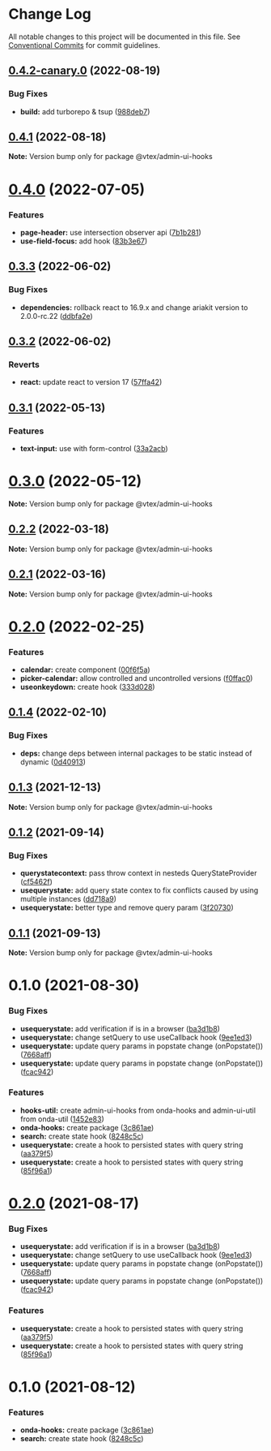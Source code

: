# Change Log

All notable changes to this project will be documented in this file.
See [Conventional Commits](https://conventionalcommits.org) for commit guidelines.

## [0.4.2-canary.0](https://github.com/vtex/admin-ui/compare/@vtex/admin-ui-hooks@0.4.1...@vtex/admin-ui-hooks@0.4.2-canary.0) (2022-08-19)

### Bug Fixes

- **build:** add turborepo & tsup ([988deb7](https://github.com/vtex/admin-ui/commit/988deb70a71cc8ed5446194f70e039b18eb76ed4))

## [0.4.1](https://github.com/vtex/admin-ui/compare/@vtex/admin-ui-hooks@0.4.0...@vtex/admin-ui-hooks@0.4.1) (2022-08-18)

**Note:** Version bump only for package @vtex/admin-ui-hooks

# [0.4.0](https://github.com/vtex/admin-ui/compare/@vtex/admin-ui-hooks@0.3.3...@vtex/admin-ui-hooks@0.4.0) (2022-07-05)

### Features

- **page-header:** use intersection observer api ([7b1b281](https://github.com/vtex/admin-ui/commit/7b1b28135795cfac422967fe01022e47e60ec256))
- **use-field-focus:** add hook ([83b3e67](https://github.com/vtex/admin-ui/commit/83b3e677eb434dc0c6554c7f22ddd6df01521326))

## [0.3.3](https://github.com/vtex/admin-ui/compare/@vtex/admin-ui-hooks@0.3.2...@vtex/admin-ui-hooks@0.3.3) (2022-06-02)

### Bug Fixes

- **dependencies:** rollback react to 16.9.x and change ariakit version to 2.0.0-rc.22 ([ddbfa2e](https://github.com/vtex/admin-ui/commit/ddbfa2e4455401bafd4404c3dcf6101e66403c7c))

## [0.3.2](https://github.com/vtex/admin-ui/compare/@vtex/admin-ui-hooks@0.3.1...@vtex/admin-ui-hooks@0.3.2) (2022-06-02)

### Reverts

- **react:** update react to version 17 ([57ffa42](https://github.com/vtex/admin-ui/commit/57ffa42dc1254bf0ade4afbc32fe79382bf92ddc))

## [0.3.1](https://github.com/vtex/admin-ui/compare/@vtex/admin-ui-hooks@0.3.0...@vtex/admin-ui-hooks@0.3.1) (2022-05-13)

### Features

- **text-input:** use with form-control ([33a2acb](https://github.com/vtex/admin-ui/commit/33a2acbcfb4d53507e73db89107769ffc4657acb))

# [0.3.0](https://github.com/vtex/admin-ui/compare/@vtex/admin-ui-hooks@0.2.2...@vtex/admin-ui-hooks@0.3.0) (2022-05-12)

**Note:** Version bump only for package @vtex/admin-ui-hooks

## [0.2.2](https://github.com/vtex/admin-ui/compare/@vtex/admin-ui-hooks@0.2.1...@vtex/admin-ui-hooks@0.2.2) (2022-03-18)

**Note:** Version bump only for package @vtex/admin-ui-hooks

## [0.2.1](https://github.com/vtex/admin-ui/compare/@vtex/admin-ui-hooks@0.2.0...@vtex/admin-ui-hooks@0.2.1) (2022-03-16)

**Note:** Version bump only for package @vtex/admin-ui-hooks

# [0.2.0](https://github.com/vtex/admin-ui/compare/@vtex/admin-ui-hooks@0.1.4...@vtex/admin-ui-hooks@0.2.0) (2022-02-25)

### Features

- **calendar:** create component ([00f6f5a](https://github.com/vtex/admin-ui/commit/00f6f5aa3fada863a8d117dd2991f93eca713bc3))
- **picker-calendar:** allow controlled and uncontrolled versions ([f0ffac0](https://github.com/vtex/admin-ui/commit/f0ffac04f3b122dd21a3d7ea71aaed8f692ca25f))
- **useonkeydown:** create hook ([333d028](https://github.com/vtex/admin-ui/commit/333d0281b989e4bb5493b47cad75dd97443a7d4c))

## [0.1.4](https://github.com/vtex/admin-ui/compare/@vtex/admin-ui-hooks@0.1.3...@vtex/admin-ui-hooks@0.1.4) (2022-02-10)

### Bug Fixes

- **deps:** change deps between internal packages to be static instead of dynamic ([0d40913](https://github.com/vtex/admin-ui/commit/0d40913ce928a345079887dd0145df23619f68be))

## [0.1.3](https://github.com/vtex/onda/compare/@vtex/admin-ui-hooks@0.1.2...@vtex/admin-ui-hooks@0.1.3) (2021-12-13)

**Note:** Version bump only for package @vtex/admin-ui-hooks

## [0.1.2](https://github.com/vtex/onda/compare/@vtex/admin-ui-hooks@0.1.1...@vtex/admin-ui-hooks@0.1.2) (2021-09-14)

### Bug Fixes

- **querystatecontext:** pass throw context in nesteds QueryStateProvider ([cf5462f](https://github.com/vtex/onda/commit/cf5462f31baacf57d05d8f50a09d67ed9b6f98e4))
- **usequerystate:** add query state contex to fix conflicts caused by using multiple instances ([dd718a9](https://github.com/vtex/onda/commit/dd718a9a0d1708e4d3ad95aaf11c2424c2446ff5))
- **usequerystate:** better type and remove query param ([3f20730](https://github.com/vtex/onda/commit/3f2073031243b16821fdb43642a079cd1a0964cf))

## [0.1.1](https://github.com/vtex/onda/compare/@vtex/admin-ui-hooks@0.1.0...@vtex/admin-ui-hooks@0.1.1) (2021-09-13)

**Note:** Version bump only for package @vtex/admin-ui-hooks

# 0.1.0 (2021-08-30)

### Bug Fixes

- **usequerystate:** add verification if is in a browser ([ba3d1b8](https://github.com/vtex/onda/commit/ba3d1b84d65302e97160f55ad2844be2ca5852e3))
- **usequerystate:** change setQuery to use useCallback hook ([9ee1ed3](https://github.com/vtex/onda/commit/9ee1ed37dc39bd8b9a4f94ff91f0d0fa204055c8))
- **usequerystate:** update query params in popstate change (onPopstate()) ([7668aff](https://github.com/vtex/onda/commit/7668aff08fa317ed03d9f356843444b99ca3b594))
- **usequerystate:** update query params in popstate change (onPopstate()) ([fcac942](https://github.com/vtex/onda/commit/fcac942fbdba3171e51fc1d36d17ed9534e73beb))

### Features

- **hooks-util:** create admin-ui-hooks from onda-hooks and admin-ui-util from onda-util ([1452e83](https://github.com/vtex/onda/commit/1452e83cd0cc602ce5863cf6b5b4b2ffcf3e1525))
- **onda-hooks:** create package ([3c861ae](https://github.com/vtex/onda/commit/3c861ae1cec828fde64d7a88586bf634088a36c0))
- **search:** create state hook ([8248c5c](https://github.com/vtex/onda/commit/8248c5c53fd24fa06d75c91103a1125a70cae94c))
- **usequerystate:** create a hook to persisted states with query string ([aa379f5](https://github.com/vtex/onda/commit/aa379f5007c3683434bfef33617d5eec0d4cab64))
- **usequerystate:** create a hook to persisted states with query string ([85f96a1](https://github.com/vtex/onda/commit/85f96a185cce54b945f282d1c6b5d50cd8698cfa))

# [0.2.0](https://github.com/vtex/onda/compare/@vtex/onda-hooks@0.1.0...@vtex/onda-hooks@0.2.0) (2021-08-17)

### Bug Fixes

- **usequerystate:** add verification if is in a browser ([ba3d1b8](https://github.com/vtex/onda/commit/ba3d1b84d65302e97160f55ad2844be2ca5852e3))
- **usequerystate:** change setQuery to use useCallback hook ([9ee1ed3](https://github.com/vtex/onda/commit/9ee1ed37dc39bd8b9a4f94ff91f0d0fa204055c8))
- **usequerystate:** update query params in popstate change (onPopstate()) ([7668aff](https://github.com/vtex/onda/commit/7668aff08fa317ed03d9f356843444b99ca3b594))
- **usequerystate:** update query params in popstate change (onPopstate()) ([fcac942](https://github.com/vtex/onda/commit/fcac942fbdba3171e51fc1d36d17ed9534e73beb))

### Features

- **usequerystate:** create a hook to persisted states with query string ([aa379f5](https://github.com/vtex/onda/commit/aa379f5007c3683434bfef33617d5eec0d4cab64))
- **usequerystate:** create a hook to persisted states with query string ([85f96a1](https://github.com/vtex/onda/commit/85f96a185cce54b945f282d1c6b5d50cd8698cfa))

# 0.1.0 (2021-08-12)

### Features

- **onda-hooks:** create package ([3c861ae](https://github.com/vtex/onda/commit/3c861ae1cec828fde64d7a88586bf634088a36c0))
- **search:** create state hook ([8248c5c](https://github.com/vtex/onda/commit/8248c5c53fd24fa06d75c91103a1125a70cae94c))
